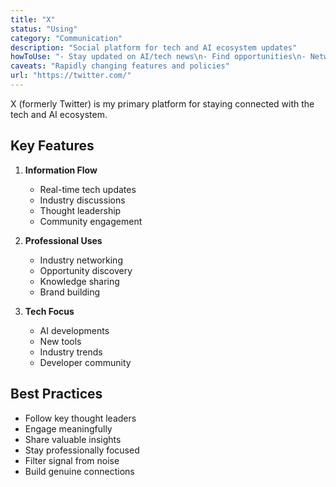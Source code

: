 ```yaml
---
title: "X"
status: "Using"
category: "Communication"
description: "Social platform for tech and AI ecosystem updates"
howToUse: "- Stay updated on AI/tech news\n- Find opportunities\n- Network with professionals\n- Share updates"
caveats: "Rapidly changing features and policies"
url: "https://twitter.com/"
---
```


X (formerly Twitter) is my primary platform for staying connected with the tech and AI ecosystem.

## Key Features

1. **Information Flow**
   - Real-time tech updates
   - Industry discussions
   - Thought leadership
   - Community engagement

2. **Professional Uses**
   - Industry networking
   - Opportunity discovery
   - Knowledge sharing
   - Brand building

3. **Tech Focus**
   - AI developments
   - New tools
   - Industry trends
   - Developer community

## Best Practices

- Follow key thought leaders
- Engage meaningfully
- Share valuable insights
- Stay professionally focused
- Filter signal from noise
- Build genuine connections 